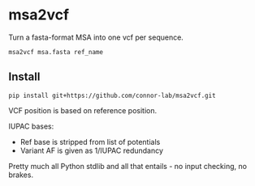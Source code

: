 # msa2vcf

Turn a fasta-format MSA into one vcf per sequence.

`msa2vcf msa.fasta ref_name`

## Install
`pip install git+https://github.com/connor-lab/msa2vcf.git`

VCF position is based on reference position.

IUPAC bases:
  - Ref base is stripped from list of potentials
  - Variant AF is given as 1/IUPAC redundancy
  
 Pretty much all Python stdlib and all that entails - no input checking, no brakes.

